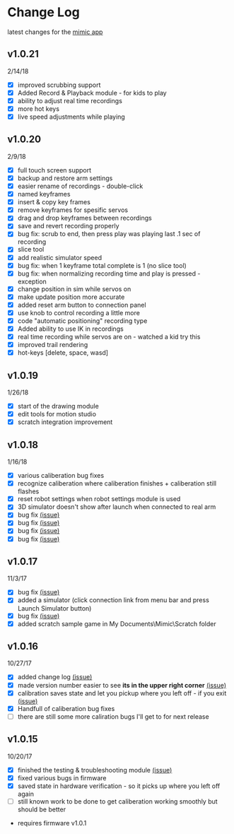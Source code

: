 # Change Log
latest changes for the [mimic app](mimicrobot.tk)
## v1.0.21
2/14/18
- [x] improved scrubbing support
- [x] Added Record & Playback module - for kids to play
- [x] ability to adjust real time recordings
- [x] more hot keys
- [x] live speed adjustments while playing

## v1.0.20
2/9/18
- [x] full touch screen support
- [x] backup and restore arm settings
- [x] easier rename of recordings - double-click
- [x] named keyframes
- [x] insert & copy key frames
- [x] remove keyframes for spesific servos
- [x] drag and drop keyframes between recordings
- [x] save and revert recording properly
- [x] bug fix: scrub to end, then press play was playing last .1 sec of recording
- [x] slice tool
- [x] add realistic simulator speed
- [x] bug fix: when 1 keyframe total complete is 1 (no slice tool)
- [x] bug fix: when normalizing recording time and play is pressed - exception
- [x] change position in sim while servos on
- [x] make update position more accurate
- [x] added reset arm button to connection panel
- [x] use knob to control recording a little more
- [x] code "automatic positioning" recording type
- [x] Added ability to use IK in recordings
- [x] real time recording while servos are on - watched a kid try this
- [x] improved trail rendering
- [x] hot-keys [delete, space, wasd]

## v1.0.19
1/26/18
- [x] start of the drawing module
- [x] edit tools for motion studio
- [x] scratch integration improvement

## v1.0.18
1/16/18
- [x] various caliberation bug fixes
- [x] recognize caliberation where caliberation finishes + caliberation still flashes
- [x] reset robot settings when robot settings module is used
- [x] 3D simulator doesn't show after launch when connected to real arm
- [x] bug fix [(issue)](../../issues/15)
- [x] bug fix [(issue)](../../issues/14)
- [x] bug fix [(issue)](../../issues/11)
- [x] bug fix [(issue)](../../issues/7)

## v1.0.17
11/3/17
- [x] bug fix [(issue)](../../issues/12)
- [x] added a simulator (click connection link from menu bar and press Launch Simulator button)
- [x] bug fix [(issue)](../../issues/1)
- [x] added scratch sample game in My Documents\Mimic\Scratch folder

## v1.0.16
10/27/17
- [x] added change log [(issue)](../../issues/8)
- [x] made version number easier to see **its in the upper right corner** [(issue)](../../issues/8)
- [x] calibration saves state and let you pickup where you left off - if you exit [(issue)](../../issues/5)
- [x] Handfull of caliberation bug fixes
- [ ] there are still some more caliration bugs I'll get to for next release

## v1.0.15
10/20/17
- [x] finished the testing & troubleshooting module [(issue)](../../issues/10)
- [x] fixed various bugs in firmware
- [x] saved state in hardware verification - so it picks up where you left off again
- [ ] still known work to be done to get caliberation working smoothly but should be better
* requires firmware v1.0.1
